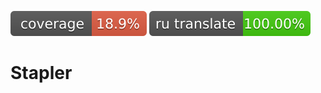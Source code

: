 ![Test coverage](./assets/coverage-badge.svg) ![ru translate](./assets/i18n-ru-badge.svg)

# Stapler

